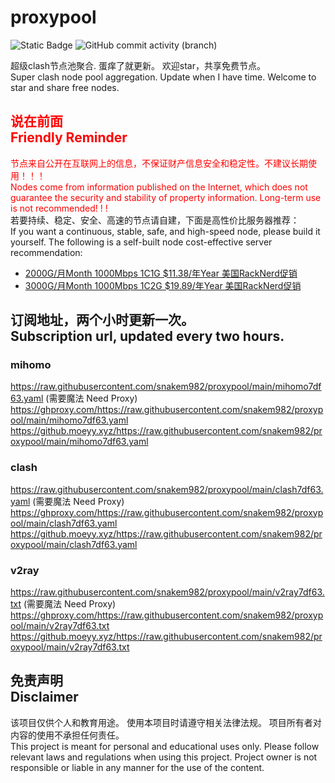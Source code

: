 # proxypool

![Static Badge](https://img.shields.io/badge/ss|ssr|vmess|vless|trojan-free-orange)
![GitHub commit activity (branch)](https://img.shields.io/github/commit-activity/w/snakem982/proxypool?color=DC52FC)


超级clash节点池聚合.
蛋痒了就更新。
欢迎star，共享免费节点。
<br/>
Super clash node pool aggregation.
Update when I have time.
Welcome to star and share free nodes.

## <font color="red">说在前面<br/>Friendly Reminder</font>
<font color="red">节点来自公开在互联网上的信息，不保证财产信息安全和稳定性。不建议长期使用！！！<br/>
Nodes come from information published on the Internet,
which does not guarantee the security and stability of property information.
Long-term use is not recommended! ! !</font><br/>
若要持续、稳定、安全、高速的节点请自建，下面是高性价比服务器推荐：<br/>
If you want a continuous, stable, safe, and high-speed node, please build it yourself.
The following is a self-built node cost-effective server recommendation:
- [2000G/月Month 1000Mbps 1C1G $11.38/年Year 美国RackNerd促销](https://my.racknerd.com/aff.php?aff=8613 "美国RackNerd")
- [3000G/月Month 1000Mbps 1C2G $19.89/年Year 美国RackNerd促销](https://my.racknerd.com/aff.php?aff=8613 "美国RackNerd")

## 订阅地址，两个小时更新一次。<br/>Subscription url, updated every two hours.
### mihomo
https://raw.githubusercontent.com/snakem982/proxypool/main/mihomo7df63.yaml  (需要魔法 Need Proxy)
https://ghproxy.com/https://raw.githubusercontent.com/snakem982/proxypool/main/mihomo7df63.yaml
https://github.moeyy.xyz/https://raw.githubusercontent.com/snakem982/proxypool/main/mihomo7df63.yaml
### clash
https://raw.githubusercontent.com/snakem982/proxypool/main/clash7df63.yaml  (需要魔法 Need Proxy)
https://ghproxy.com/https://raw.githubusercontent.com/snakem982/proxypool/main/clash7df63.yaml
https://github.moeyy.xyz/https://raw.githubusercontent.com/snakem982/proxypool/main/clash7df63.yaml
### v2ray
https://raw.githubusercontent.com/snakem982/proxypool/main/v2ray7df63.txt  (需要魔法 Need Proxy)
https://ghproxy.com/https://raw.githubusercontent.com/snakem982/proxypool/main/v2ray7df63.txt
https://github.moeyy.xyz/https://raw.githubusercontent.com/snakem982/proxypool/main/v2ray7df63.txt


## 免责声明 <br/>Disclaimer
该项目仅供个人和教育用途。
使用本项目时请遵守相关法律法规。
项目所有者对内容的使用不承担任何责任。
<br/>
This project is meant for personal and educational uses only.
Please follow relevant laws and regulations when using this project.
Project owner is not responsible or liable in any manner for the use of the content.
